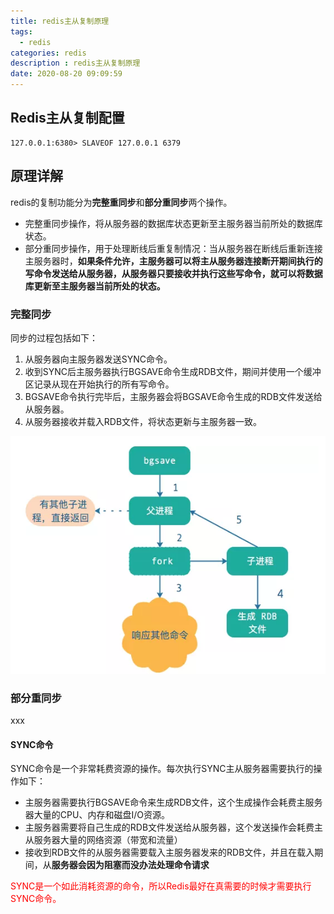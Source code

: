 ```yaml
---
title: redis主从复制原理
tags:
  - redis
categories: redis
description : redis主从复制原理
date: 2020-08-20 09:09:59
---
```

## Redis主从复制配置
```shell
127.0.0.1:6380> SLAVEOF 127.0.0.1 6379
```

## 原理详解

redis的复制功能分为**完整重同步**和**部分重同步**两个操作。
- 完整重同步操作，将从服务器的数据库状态更新至主服务器当前所处的数据库状态。
- 部分重同步操作，用于处理断线后重复制情况：当从服务器在断线后重新连接主服务器时，**如果条件允许，主服务器可以将主从服务器连接断开期间执行的写命令发送给从服务器，从服务器只要接收并执行这些写命令，就可以将数据库更新至主服务器当前所处的状态。**

### 完整同步

同步的过程包括如下：

1. 从服务器向主服务器发送SYNC命令。
2. 收到SYNC后主服务器执行BGSAVE命令生成RDB文件，期间并使用一个缓冲区记录从现在开始执行的所有写命令。
3. BGSAVE命令执行完毕后，主服务器会将BGSAVE命令生成的RDB文件发送给从服务器。
4. 从服务器接收并载入RDB文件，将状态更新与主服务器一致。

![bgsave执行逻辑](redis-master-slave/1.png)

### 部分重同步

xxx

#### SYNC命令

SYNC命令是一个非常耗费资源的操作。每次执行SYNC主从服务器需要执行的操作如下：

- 主服务器需要执行BGSAVE命令来生成RDB文件，这个生成操作会耗费主服务器大量的CPU、内存和磁盘I/O资源。
- 主服务器需要将自己生成的RDB文件发送给从服务器，这个发送操作会耗费主从服务器大量的网络资源（带宽和流量）
- 接收到RDB文件的从服务器需要载入主服务器发来的RDB文件，并且在载入期间，从**服务器会因为阻塞而没办法处理命令请求**

<font color=red>SYNC是一个如此消耗资源的命令，所以Redis最好在真需要的时候才需要执行SYNC命令。</font>